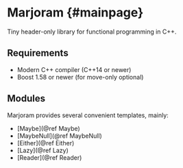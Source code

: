 Marjoram                                  {#mainpage}
========

Tiny header-only library for functional programming in C++.

Requirements
------------

- Modern C++ compiler (C++14 or newer)
- Boost 1.58 or newer (for move-only optional)

Modules
-------

Marjoram provides several convenient templates, mainly:

* [Maybe](@ref Maybe)
* [MaybeNull](@ref MaybeNull)
* [Either](@ref Either)
* [Lazy](@ref Lazy)
* [Reader](@ref Reader)
